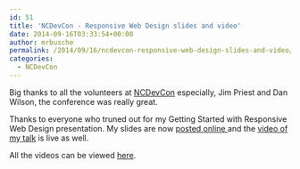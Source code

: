 ```yaml
---
id: 51
title: 'NCDevCon - Responsive Web Design slides and video'
date: 2014-09-16T03:33:54+00:00
author: mrbusche
permalink: /2014/09/16/ncdevcon-responsive-web-design-slides-and-video/
categories:
  - NCDevCon
---
```


Big thanks to all the volunteers at <a href="https://ncdevcon.com/" target="_blank">NCDevCon</a> especially, Jim Priest and Dan Wilson, the conference was really great.

Thanks to everyone who truned out for my Getting Started with Responsive Web Design presentation. My slides are now <a href="https://mrbusche.com/p/responsive-NCDevCon/" target="_blank">posted online </a> and the <a href="https://textiles.online.ncsu.edu/online/Play/d40c35ec04c542f2b2a0bb01ddd9016d1d?catalog=f3393fc7-f068-4b21-84cd-23d1cebcd014" target="_blank">video of my talk</a> is live as well.

All the videos can be viewed [here](https://textiles.online.ncsu.edu/online/Catalog/catalogs/ncdevcon-2014).
